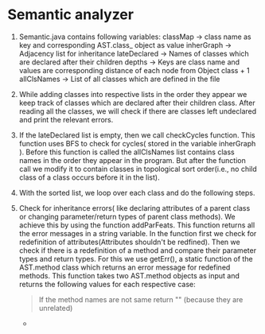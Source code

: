 # Semantic analyzer

1. Semantic.java contains following variables:
    classMap -> class name as key and corresponding AST.class_ object as value
    inherGraph -> Adjacency list for inheritance
    lateDeclared -> Names of classes which are declared after their children
    depths -> Keys are class name and values are corresponding distance of each node from Object class + 1
    allClsNames -> List of all classes which are defined in the file

2. While adding classes into respective lists in the order they appear we keep track of classes which are declared after their children class. After reading all the classes, we will check if there are classes left undeclared and print the relevant errors.

3. If the lateDeclared list is empty, then we call checkCycles function. This function uses BFS to check for cycles( stored in the variable inherGraph ). Before this function is called the allClsNames list contains class names in the order they appear in the program. But after the function call we modify it to contain classes in topological sort order(i.e., no child class of a class occurs before it in the list).

4. With the sorted list, we loop over each class and do the following steps.

5. Check for inheritance errors( like declaring attributes of a parent class or changing parameter/return types of parent class methods). We achieve this by using the function addParFeats. This function returns all the error messages in a string variable. In the function first we check for redefinition of attributes(Attributes shouldn't be redfined). Then we check if there is a redefinition of a method and compare their parameter types and return types. For this we use getErr(), a static function of the AST.method class which returns an error message for redefined methods. This function takes two AST.method objects as input and returns the following values for each respective case:
    > If the method names are not same return "" (because they are unrelated)
    -
    >